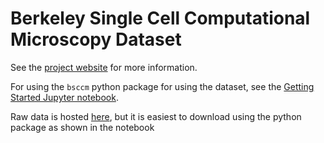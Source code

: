 # Berkeley Single Cell Computational Microscopy Dataset

See the [project website](https://waller-lab.github.io/BSCCM/) for more information.

For using the `bsccm` python package for using the dataset, see the [Getting Started Jupyter notebook](https://github.com/Waller-Lab/BSCCM/blob/main/Getting_started.ipynb).

Raw data is hosted [here](https://doi.org/10.5061/dryad.sxksn038s), but it is easiest to download using the python package as shown in the notebook
